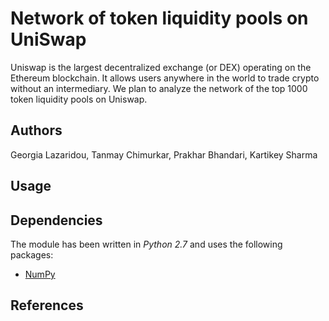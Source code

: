 # Network of token liquidity pools on UniSwap

Uniswap is the largest decentralized exchange (or DEX) operating on the Ethereum blockchain. It allows users
anywhere in the world to trade crypto without an intermediary. We plan to analyze the network of the top 1000
token liquidity pools on Uniswap.


## Authors
Georgia Lazaridou, Tanmay Chimurkar, Prakhar Bhandari, Kartikey Sharma

## Usage

## Dependencies
The module has been written in *Python 2.7* and uses the following packages:
* [NumPy](http://www.numpy.org/)

## References
